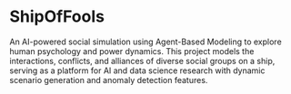 # ShipOfFools
An AI-powered social simulation using Agent-Based Modeling to explore human psychology and power dynamics. This project models the interactions, conflicts, and alliances of diverse social groups on a ship, serving as a platform for AI and data science research with dynamic scenario generation and anomaly detection features.
